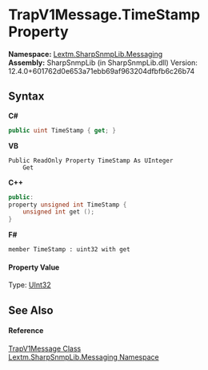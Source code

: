 # TrapV1Message.TimeStamp Property 
 

**Namespace:**&nbsp;<a href="N_Lextm_SharpSnmpLib_Messaging">Lextm.SharpSnmpLib.Messaging</a><br />**Assembly:**&nbsp;SharpSnmpLib (in SharpSnmpLib.dll) Version: 12.4.0+601762d0e653a71ebb69af963204dfbfb6c26b74

## Syntax

**C#**<br />
``` C#
public uint TimeStamp { get; }
```

**VB**<br />
``` VB
Public ReadOnly Property TimeStamp As UInteger
	Get
```

**C++**<br />
``` C++
public:
property unsigned int TimeStamp {
	unsigned int get ();
}
```

**F#**<br />
``` F#
member TimeStamp : uint32 with get

```


#### Property Value
Type: <a href="https://docs.microsoft.com/dotnet/api/system.uint32" target="_blank" rel="noopener noreferrer">UInt32</a>

## See Also


#### Reference
<a href="T_Lextm_SharpSnmpLib_Messaging_TrapV1Message">TrapV1Message Class</a><br /><a href="N_Lextm_SharpSnmpLib_Messaging">Lextm.SharpSnmpLib.Messaging Namespace</a><br />